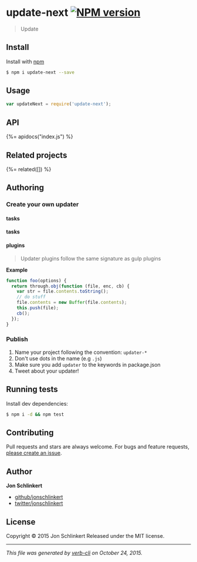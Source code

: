 # update-next [![NPM version](https://badge.fury.io/js/update-next.svg)](http://badge.fury.io/js/update-next)

> Update

## Install

Install with [npm](https://www.npmjs.com/)

```sh
$ npm i update-next --save
```

## Usage

```js
var updateNext = require('update-next');
```

## API

<!-- add a path or glob pattern for files with code comments to use for docs  -->
{%= apidocs("index.js") %}

## Related projects

<!-- add an array of related projects, then un-escape the helper -->
{%= related([]) %}

## Authoring

### Create your own updater

#### tasks

#### tasks

#### plugins

> Updater plugins follow the same signature as gulp plugins

**Example**

```js
function foo(options) {
  return through.obj(function (file, enc, cb) {
    var str = file.contents.toString();
    // do stuff
    file.contents = new Buffer(file.contents);
    this.push(file);
    cb();
  });
}
```

### Publish

1. Name your project following the convention: `updater-*`
2. Don't use dots in the name (e.g `.js`)
3. Make sure you add `updater` to the keywords in package.json
4. Tweet about your updater!

## Running tests

Install dev dependencies:

```sh
$ npm i -d && npm test
```

## Contributing

Pull requests and stars are always welcome. For bugs and feature requests, [please create an issue](https://github.com/jonschlinkert/update-next/issues/new).

## Author

**Jon Schlinkert**

+ [github/jonschlinkert](https://github.com/jonschlinkert)
+ [twitter/jonschlinkert](http://twitter.com/jonschlinkert)

## License

Copyright © 2015 Jon Schlinkert
Released under the MIT license.

***

_This file was generated by [verb-cli](https://github.com/assemble/verb-cli) on October 24, 2015._